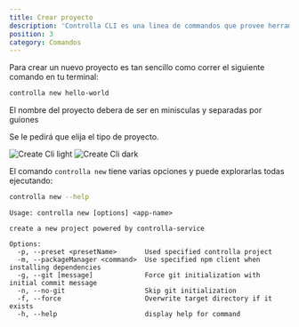 ```yaml
---
title: Crear proyecto
description: 'Controlla CLI es una linea de commandos que provee herramientas que facilitan el desarrollo al equipo de Controlla.'
position: 3
category: Comandos
---
```


Para crear un nuevo proyecto es tan sencillo como correr el siguiente comando en tu terminal:

```bash
controlla new hello-world
```

<alert type="warning">

El nombre del proyecto debera de ser en minisculas y separadas por guiones

</alert>

Se le pedirá que elija el tipo de proyecto.

<img src="/create-light.png" class="light-img" alt="Create Cli light" />
<img src="/create-dark.png" class="dark-img" alt="Create Cli dark" />

El comando `controlla new` tiene varias opciones y puede explorarlas todas ejecutando:

```bash
controlla new --help
```

```
Usage: controlla new [options] <app-name>

create a new project powered by controlla-service

Options:
  -p, --preset <presetName>       Used specified controlla project
  -m, --packageManager <command>  Use specified npm client when installing dependencies
  -g, --git [message]             Force git initialization with initial commit message
  -n, --no-git                    Skip git initialization
  -f, --force                     Overwrite target directory if it exists
  -h, --help                      display help for command
```
